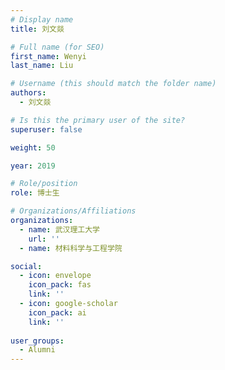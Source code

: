 ```yaml
---
# Display name
title: 刘文燚 

# Full name (for SEO)
first_name: Wenyi
last_name: Liu

# Username (this should match the folder name)
authors:
  - 刘文燚

# Is this the primary user of the site?
superuser: false

weight: 50

year: 2019

# Role/position
role: 博士生

# Organizations/Affiliations
organizations:
  - name: 武汉理工大学
    url: ''
  - name: 材料科学与工程学院

social:
  - icon: envelope
    icon_pack: fas
    link: ''
  - icon: google-scholar
    icon_pack: ai
    link: ''
  
user_groups:
  - Alumni
---
```




